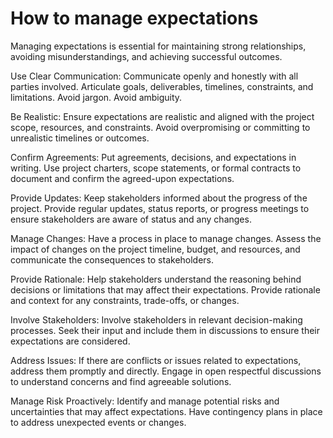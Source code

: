 # How to manage expectations

Managing expectations is essential for maintaining strong relationships, avoiding misunderstandings, and achieving successful outcomes.

Use Clear Communication: Communicate openly and honestly with all parties involved. Articulate goals, deliverables, timelines, constraints, and limitations. Avoid jargon. Avoid ambiguity.

Be Realistic: Ensure expectations are realistic and aligned with the project scope, resources, and constraints. Avoid overpromising or committing to unrealistic timelines or outcomes.

Confirm Agreements: Put agreements, decisions, and expectations in writing. Use project charters, scope statements, or formal contracts to document and confirm the agreed-upon expectations.

Provide Updates: Keep stakeholders informed about the progress of the project. Provide regular updates, status reports, or progress meetings to ensure stakeholders are aware of status and any changes.

Manage Changes: Have a process in place to manage changes. Assess the impact of changes on the project timeline, budget, and resources, and communicate the consequences to stakeholders.

Provide Rationale: Help stakeholders understand the reasoning behind decisions or limitations that may affect their expectations. Provide rationale and context for any constraints, trade-offs, or changes. 

Involve Stakeholders: Involve stakeholders in relevant decision-making processes. Seek their input and include them in discussions to ensure their expectations are considered. 

Address Issues: If there are conflicts or issues related to expectations, address them promptly and directly. Engage in open respectful discussions to understand concerns and find agreeable solutions.

Manage Risk Proactively: Identify and manage potential risks and uncertainties that may affect expectations. Have contingency plans in place to address unexpected events or changes.
